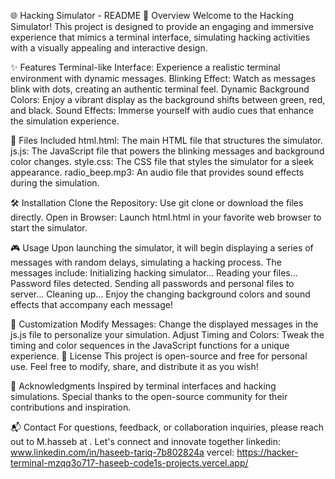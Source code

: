 
🌐 Hacking Simulator - README
🚀 Overview
Welcome to the Hacking Simulator! This project is designed to provide an engaging and immersive experience that mimics a terminal interface, simulating hacking activities with a visually appealing and interactive design.

✨ Features
Terminal-like Interface: Experience a realistic terminal environment with dynamic messages.
Blinking Effect: Watch as messages blink with dots, creating an authentic terminal feel.
Dynamic Background Colors: Enjoy a vibrant display as the background shifts between green, red, and black.
Sound Effects: Immerse yourself with audio cues that enhance the simulation experience.


📁 Files Included
html.html: The main HTML file that structures the simulator.
js.js: The JavaScript file that powers the blinking messages and background color changes.
style.css: The CSS file that styles the simulator for a sleek appearance.
radio_beep.mp3: An audio file that provides sound effects during the simulation.



🛠️ Installation
Clone the Repository: Use git clone <repository-url> or download the files directly.
Open in Browser: Launch html.html in your favorite web browser to start the simulator.



🎮 Usage
Upon launching the simulator, it will begin displaying a series of messages with random delays, simulating a hacking process.
The messages include:
Initializing hacking simulator...
Reading your files...
Password files detected.
Sending all passwords and personal files to server...
Cleaning up...
Enjoy the changing background colors and sound effects that accompany each message!


🎨 Customization
Modify Messages: Change the displayed messages in the js.js file to personalize your simulation.
Adjust Timing and Colors: Tweak the timing and color sequences in the JavaScript functions for a unique experience.
📜 License
This project is open-source and free for personal use. Feel free to modify, share, and distribute it as you wish!

🙌 Acknowledgments
Inspired by terminal interfaces and hacking simulations.
Special thanks to the open-source community for their contributions and inspiration.

📬 Contact
For questions, feedback, or collaboration inquiries, please reach out to M.hasseb at . Let's connect and innovate together
linkedin: www.linkedin.com/in/haseeb-tariq-7b802824a
vercel: https://hacker-terminal-mzqq3o717-haseeb-code1s-projects.vercel.app/
